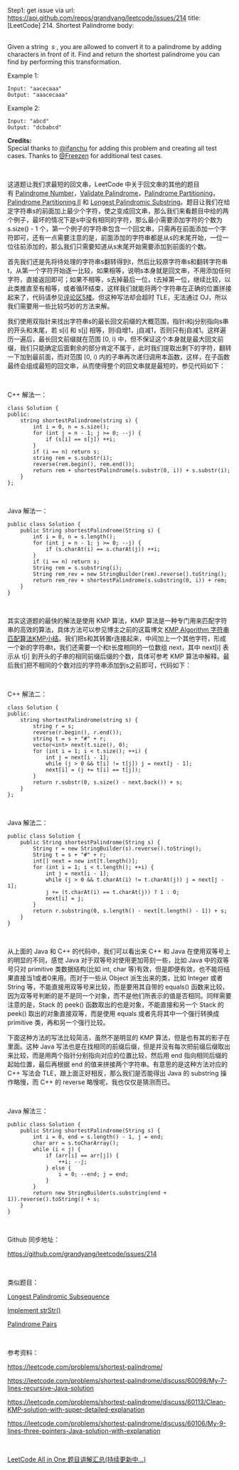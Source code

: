 Step1: get issue via url: https://api.github.com/repos/grandyang/leetcode/issues/214 
 title:[LeetCode] 214. Shortest Palindrome 
 body:  
  

Given a string  _s_ , you are allowed to convert it to a palindrome by adding characters in front of it. Find and return the shortest palindrome you can find by performing this transformation.

Example 1:
    
    
    Input: "aacecaaa"
    Output: "aaacecaaa"
    

Example 2:
    
    
    Input: "abcd"
    Output: "dcbabcd"

**Credits:**  
Special thanks to [@ifanchu](https://leetcode.com/discuss/user/ifanchu) for adding this problem and creating all test cases. Thanks to [@Freezen](https://leetcode.com/discuss/user/Freezen) for additional test cases.

 

这道题让我们求最短的回文串，LeetCode 中关于回文串的其他的题目有 [Palindrome Number](http://www.cnblogs.com/grandyang/p/4125510.html)，[Validate Palindrome](http://www.cnblogs.com/grandyang/p/4030114.html)，[Palindrome Partitioning](http://www.cnblogs.com/grandyang/p/4270008.html)，[Palindrome Partitioning II](http://www.cnblogs.com/grandyang/p/4271456.html) 和 [Longest Palindromic Substring](http://www.cnblogs.com/grandyang/p/4464476.html)。题目让我们在给定字符串s的前面加上最少个字符，使之变成回文串，那么我们来看题目中给的两个例子，最坏的情况下是s中没有相同的字符，那么最小需要添加字符的个数为 s.size() - 1 个，第一个例子的字符串包含一个回文串，只需再在前面添加一个字符即可，还有一点需要注意的是，前面添加的字符串都是从s的末尾开始，一位一位往前添加的，那么我们只需要知道从s末尾开始需要添加到前面的个数。

首先我们还是先将待处理的字符串s翻转得到t，然后比较原字符串s和翻转字符串t，从第一个字符开始逐一比较，如果相等，说明s本身就是回文串，不用添加任何字符，直接返回即可；如果不相等，s去掉最后一位，t去掉第一位，继续比较，以此类推直至有相等，或者循环结束，这样我们就能将两个字符串在正确的位置拼接起来了，代码请参见[评论区5楼](https://www.cnblogs.com/grandyang/p/4523624.html#4234740)。但这种写法却会超时 TLE，无法通过 OJ，所以我们需要用一些比较巧妙的方法来解。

我们使用双指针来找出字符串s的最长回文前缀的大概范围，指针i和j分别指向s串的开头和末尾，若 s[i] 和 s[j] 相等，则i自增1，j自减1，否则只有j自减1。这样遍历一遍后，最长回文前缀就在范围 [0, i) 中，但不保证这个本身就是最大回文前缀，我们只能确定后面剩余的部分肯定不属于，此时我们提取出剩下的字符，翻转一下加到最前面，而对范围 [0, i) 内的子串再次递归调用本函数，这样，在子函数最终会组成最短的回文串，从而使得整个的回文串就是最短的，参见代码如下：

 

C++ 解法一：
    
    
    class Solution {
    public:
        string shortestPalindrome(string s) {
            int i = 0, n = s.size();
            for (int j = n - 1; j >= 0; --j) {
                if (s[i] == s[j]) ++i;
            }
            if (i == n) return s;
            string rem = s.substr(i);
            reverse(rem.begin(), rem.end());
            return rem + shortestPalindrome(s.substr(0, i)) + s.substr(i);
        }
    };

 

Java 解法一：
    
    
    public class Solution {
        public String shortestPalindrome(String s) {
            int i = 0, n = s.length();
            for (int j = n - 1; j >= 0; --j) {
                if (s.charAt(i) == s.charAt(j)) ++i;
            }
            if (i == n) return s;
            String rem = s.substring(i);
            String rem_rev = new StringBuilder(rem).reverse().toString();
            return rem_rev + shortestPalindrome(s.substring(0, i)) + rem;
        }
    }

 

其实这道题的最快的解法是使用 KMP 算法，KMP 算法是一种专门用来匹配字符串的高效的算法，具体方法可以参见博主之前的这篇博文 [KMP Algorithm 字符串匹配算法KMP小结](https://www.cnblogs.com/grandyang/p/6992403.html)。我们把s和其转置r连接起来，中间加上一个其他字符，形成一个新的字符串t，我们还需要一个和t长度相同的一位数组 next，其中 next[i] 表示从 t[i] 到开头的子串的相同前缀后缀的个数，具体可参考 KMP 算法中解释。最后我们把不相同的个数对应的字符串添加到s之前即可，代码如下：

 

C++ 解法二：
    
    
    class Solution {
    public:
        string shortestPalindrome(string s) {
            string r = s;
            reverse(r.begin(), r.end());
            string t = s + "#" + r;
            vector<int> next(t.size(), 0);
            for (int i = 1; i < t.size(); ++i) {
                int j = next[i - 1];
                while (j > 0 && t[i] != t[j]) j = next[j - 1];
                next[i] = (j += t[i] == t[j]);
            }
            return r.substr(0, s.size() - next.back()) + s;
        }
    };

 

Java 解法二：
    
    
    public class Solution {
        public String shortestPalindrome(String s) {
            String r = new StringBuilder(s).reverse().toString();
            String t = s + "#" + r;
            int[] next = new int[t.length()];
            for (int i = 1; i < t.length(); ++i) {
                int j = next[i - 1];
                while (j > 0 && t.charAt(i) != t.charAt(j)) j = next[j - 1];
                j += (t.charAt(i) == t.charAt(j)) ? 1 : 0;
                next[i] = j;
            }
            return r.substring(0, s.length() - next[t.length() - 1]) + s;
        }
    }

 

从上面的 Java 和 C++ 的代码中，我们可以看出来 C++ 和 Java 在使用双等号上的明显的不同，感觉 Java 对于双等号对使用更加苛刻一些，比如 Java 中的双等号只对 primitive 类数据结构(比如 int, char 等)有效，但是即便有效，也不能将结果直接当1或者0来用。而对于一些从 Object 派生出来的类，比如 Integer 或者 String 等，不能直接用双等号来比较，而是要用其自带的 equals() 函数来比较，因为双等号判断的是不是同一个对象，而不是他们所表示的值是否相同。同样需要注意的是，Stack 的 peek() 函数取出的也是对象，不能直接和另一个 Stack 的 peek() 取出的对象直接双等，而是使用 equals 或者先将其中一个强行转换成 primitive 类，再和另一个强行比较。

下面这种方法的写法比较简洁，虽然不是明显的 KMP 算法，但是也有其的影子在里面。这种 Java 写法也是在找相同的前缀后缀，但是并没有每次把前缀后缀取出来比较，而是用两个指针分别指向对应的位置比较，然后用 end 指向相同后缀的起始位置，最后再根据 end 的值来拼接两个字符串。有意思的是这种方法对应的 C++ 写法会 TLE，跟上面正好相反，那么我们是否能得出 Java 的 substring 操作略慢，而 C++ 的 reverse 略慢呢，我也仅仅是猜测而已。

 

Java 解法三：
    
    
    public class Solution {
        public String shortestPalindrome(String s) {
            int i = 0, end = s.length() - 1, j = end;
            char arr = s.toCharArray();
            while (i < j) {
                if (arr[i] == arr[j]) {
                    ++i; --j;
                } else {
                    i = 0; --end; j = end;
                }
            }
            return new StringBuilder(s.substring(end + 1)).reverse().toString() + s;
        }
    }

 

Github 同步地址：

<https://github.com/grandyang/leetcode/issues/214>

 

类似题目：

[Longest Palindromic Subsequence](http://www.cnblogs.com/grandyang/p/6493182.html)

[Implement strStr()](http://www.cnblogs.com/grandyang/p/4606696.html)

[Palindrome Pairs](http://www.cnblogs.com/grandyang/p/5272039.html) 

 

参考资料：

<https://leetcode.com/problems/shortest-palindrome/>

<https://leetcode.com/problems/shortest-palindrome/discuss/60098/My-7-lines-recursive-Java-solution>

<https://leetcode.com/problems/shortest-palindrome/discuss/60113/Clean-KMP-solution-with-super-detailed-explanation>

<https://leetcode.com/problems/shortest-palindrome/discuss/60106/My-9-lines-three-pointers-Java-solution-with-explanation>

 

[LeetCode All in One 题目讲解汇总(持续更新中...)](http://www.cnblogs.com/grandyang/p/4606334.html)
